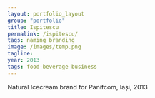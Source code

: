 ```yaml
---
layout: portfolio_layout
group: "portfolio"
title: Ispitescu
permalink: /ispitescu/
tags: naming branding
image: /images/temp.png
tagline: 
year: 2013
tags: food-beverage business
---
```


Natural Icecream brand for Panifcom, Iași, 2013